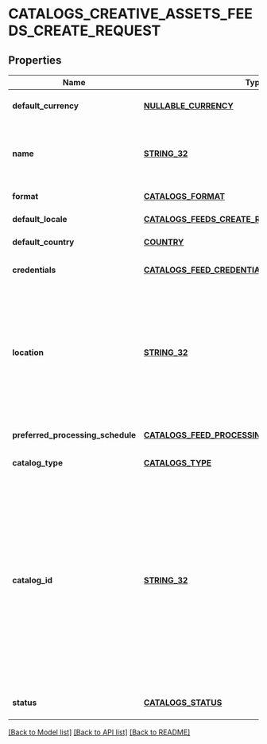 # CATALOGS_CREATIVE_ASSETS_FEEDS_CREATE_REQUEST

## Properties
Name | Type | Description | Notes
------------ | ------------- | ------------- | -------------
**default_currency** | [**NULLABLE_CURRENCY**](NullableCurrency.md) |  | [optional] [default to null]
**name** | [**STRING_32**](STRING_32.md) | A human-friendly name associated to a given feed. | [default to null]
**format** | [**CATALOGS_FORMAT**](CatalogsFormat.md) |  | [default to null]
**default_locale** | [**CATALOGS_FEEDS_CREATE_REQUEST_DEFAULT_LOCALE**](CatalogsFeedsCreateRequest_default_locale.md) |  | [default to null]
**default_country** | [**COUNTRY**](Country.md) |  | [default to null]
**credentials** | [**CATALOGS_FEED_CREDENTIALS**](CatalogsFeedCredentials.md) |  | [optional] [default to null]
**location** | [**STRING_32**](STRING_32.md) | The URL where a feed is available for download. This URL is what Pinterest will use to download a feed for processing. | [default to null]
**preferred_processing_schedule** | [**CATALOGS_FEED_PROCESSING_SCHEDULE**](CatalogsFeedProcessingSchedule.md) |  | [optional] [default to null]
**catalog_type** | [**CATALOGS_TYPE**](CatalogsType.md) |  | [default to null]
**catalog_id** | [**STRING_32**](STRING_32.md) | Catalog id pertaining to the feed. If not provided, feed will use a default catalog based on type. At the moment a catalog can not have multiple creative assets feeds but this will change in the future. | [optional] [default to null]
**status** | [**CATALOGS_STATUS**](CatalogsStatus.md) |  | [optional] [default to null]

[[Back to Model list]](../README.md#documentation-for-models) [[Back to API list]](../README.md#documentation-for-api-endpoints) [[Back to README]](../README.md)



